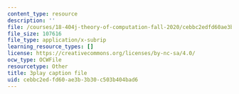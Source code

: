 ```yaml
---
content_type: resource
description: ''
file: /courses/18-404j-theory-of-computation-fall-2020/cebbc2edfd60ae3b3b30c503b404bad6_TTArY7ojshU.srt
file_size: 107616
file_type: application/x-subrip
learning_resource_types: []
license: https://creativecommons.org/licenses/by-nc-sa/4.0/
ocw_type: OCWFile
resourcetype: Other
title: 3play caption file
uid: cebbc2ed-fd60-ae3b-3b30-c503b404bad6
---
```

